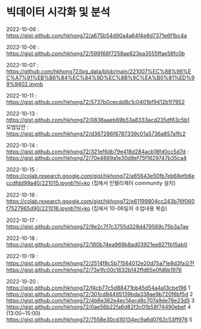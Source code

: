 # 빅데이터 시각화 및 분석

2022-10-06 : https://gist.github.com/hkhong72/a675b54d90a4a64f4e8d7371e6f1bc4a

2022-10-06 : https://gist.github.com/hkhong72/599168f7258ae823ea3555ffae58fc0b

2022-10-07 : https://github.com/hkhong72/big_data/blob/main/221007%EC%88%98%EC%A7%91%EB%B6%84%EC%84%9D%EC%8B%9C%EA%B0%81%ED%99%9402.ipynb

2022-10-11 : https://gist.github.com/hkhong72/5737b0cecdd8c1c0401bf9412b1f7952

2022-10-13 : https://gist.github.com/hkhong72/0836aaeb69b53a8333acd235df63c5b1
             모범답안 : https://gist.github.com/hkhong72/d367286f8787339c01a5736a857a1fc2
             
2022-10-14 : https://gist.github.com/hkhong72/321ef6db79e418d284acb18fd0cc5d7d
           : https://gist.github.com/hkhong72/70e4689a1e30d8ef75f1629747b35ca4
           
2022-10-15 : https://colab.research.google.com/gist/hkhong72/a65643e50fb7eb68efb6eccdfdd99a40/221015.ipynb?hl=ko (집에서 인텔리제이 community 설치)

2022-10-16 : https://colab.research.google.com/gist/hkhong72/e61199804cc243b76f060f7527965d90/221016.ipynb?hl=ko (집에서 10-06일자 수업내용 복습)

2022-10-17 : https://gist.github.com/hkhong72/9e2c7f7c3755d328d479569c75b3a7ae

2022-10-18 : https://gist.github.com/hkhong72/180b74ea969b8ad03921ee827fb15ab0

2022-10-19 : https://gist.github.com/hkhong72/2514f8c5b71564012e20d75a71e8d3fa오전
             https://gist.github.com/hkhong72/73e1fc00c1632b142ffd65e0fd6b1976
             
2022-10-20 : https://gist.github.com/hkhong72/f4cb77c5d88471bb45d54a4a13cbe196 1
             https://gist.github.com/hkhong72/301cd84495139bda338ae9b720f6bf5d 2
             https://gist.github.com/hkhong72/4b6e362e4ec14ecd8c707a9de78e23d5 3
             https://gist.github.com/hkhong72/0ae56b22fa6d82f3c01b58f74490ebef 4 (13:00~15:00)
             https://gist.github.com/hkhong72/7558e30cd30134ec9a6d0762c53ff976 5


